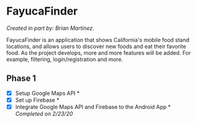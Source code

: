 # FayucaFinder
*Created in part by: Brian Martinez.*

FayucaFinder is an application that shows California's mobile food stand locations, and allows users to discover new foods and eat their favorite food. As the project develops, more and more features will be added. For example, filtering, login/registration and more.

## Phase 1
* [x] Setup Google Maps API *
* [x] Set up Firebase *
* [x] Integrate Google Maps API and Firebase to the Android App *
_Completed on 2/23/20_
